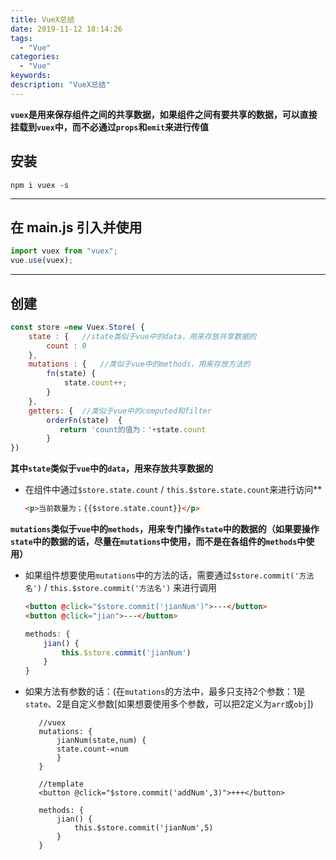 ```yaml
---
title: VueX总结
date: 2019-11-12 18:14:26
tags:
  - "Vue"
categories:
  - "Vue"
keywords:
description: "VueX总结"
---
```


**`vuex`是用来保存组件之间的共享数据，如果组件之间有要共享的数据，可以直接挂载到`vuex`中，而不必通过`props`和`emit`来进行传值**

## 安装

`npm i vuex -s`

---

## 在 main.js 引入并使用

```js
import vuex from "vuex";
vue.use(vuex);
```

---

## 创建

``` js
const store =new Vuex.Store( {
    state : {   //state类似于vue中的data，用来存放共享数据的 
        count : 0
    },
    mutations : {   //类似于vue中的methods，用来存放方法的
        fn(state) {
            state.count++;
        }
    },
    getters: {  //类似于vue中的computed和filter
        orderFn(state)  {
           return 'count的值为：'+state.count
        }        
})
```
**其中`state`类似于`vue`中的`data`，用来存放共享数据的**
- 在组件中通过`$store.state.count` / `this.$store.state.count`来进行访问**
  ``` html
  <p>当前数量为；{{$store.state.count}}</p>
  ```

**`mutations`类似于`vue`中的`methods`，用来专门操作`state`中的数据的（如果要操作`state`中的数据的话，尽量在`mutations`中使用，而不是在各组件的`methods`中使用）**

- 如果组件想要使用`mutations`中的方法的话，需要通过`$store.commit('方法名')` / `this.$store.commit('方法名')` 来进行调用

    ``` html
    <button @click="$store.commit('jianNum')">---</button>
    <button @click="jian">---</button>
    ```
    ``` js
    methods: {
        jian() {
            this.$store.commit('jianNum')
        }
    }
    ```

- 如果方法有参数的话：(在`mutations`的方法中，最多只支持2个参数：1是`state`、2是自定义参数[如果想要使用多个参数，可以把2定义为`arr`或`obj`])   
     ```
        //vuex
        mutations: {
            jianNum(state,num) {
            state.count-=num
            }
        }
        
        //template
        <button @click="$store.commit('addNum',3)">+++</button>
        
        methods: {
            jian() {
                this.$store.commit('jianNum',5)
            }
        }
     ```








